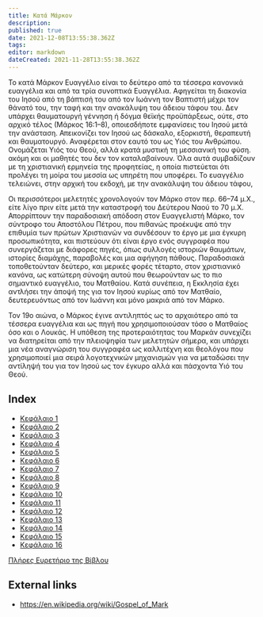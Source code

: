```yaml
---
title: Κατά Μάρκον
description: 
published: true
date: 2021-12-08T13:55:38.362Z
tags: 
editor: markdown
dateCreated: 2021-11-28T13:55:38.362Z
---
```


Το κατά Μάρκον Ευαγγέλιο είναι το δεύτερο από τα τέσσερα κανονικά ευαγγέλια και από τα τρία συνοπτικά Ευαγγέλια. Αφηγείται τη διακονία του Ιησού από τη βάπτισή του από τον Ιωάννη τον Βαπτιστή μέχρι τον θάνατό του, την ταφή και την ανακάλυψη του άδειου τάφου του. Δεν υπάρχει θαυματουργή γέννηση ή δόγμα θεϊκής προϋπάρξεως, ούτε, στο αρχικό τέλος (Μάρκος 16:1–8), οποιεσδήποτε εμφανίσεις του Ιησού μετά την ανάσταση. Απεικονίζει τον Ιησού ως δάσκαλο, εξορκιστή, θεραπευτή και θαυματουργό. Αναφέρεται στον εαυτό του ως Υιός του Ανθρώπου. Ονομάζεται Υιός του Θεού, αλλά κρατά μυστική τη μεσσιανική του φύση. ακόμη και οι μαθητές του δεν τον καταλαβαίνουν. Όλα αυτά συμβαδίζουν με τη χριστιανική ερμηνεία της προφητείας, η οποία πιστεύεται ότι προλέγει τη μοίρα του μεσσία ως υπηρέτη που υποφέρει. Το ευαγγέλιο τελειώνει, στην αρχική του εκδοχή, με την ανακάλυψη του άδειου τάφου,

Οι περισσότεροι μελετητές χρονολογούν τον Μάρκο στον περ. 66–74 μ.Χ., είτε λίγο πριν είτε μετά την καταστροφή του Δεύτερου Ναού το 70 μ.Χ. Απορρίπτουν την παραδοσιακή απόδοση στον Ευαγγελιστή Μάρκο, τον σύντροφο του Αποστόλου Πέτρου, που πιθανώς προέκυψε από την επιθυμία των πρώτων Χριστιανών να συνδέσουν το έργο με μια έγκυρη προσωπικότητα, και πιστεύουν ότι είναι έργο ενός συγγραφέα που συνεργάζεται με διάφορες πηγές, όπως συλλογές ιστοριών θαυμάτων, ιστορίες διαμάχης, παραβολές και μια αφήγηση πάθους. Παραδοσιακά τοποθετούνταν δεύτερο, και μερικές φορές τέταρτο, στον χριστιανικό κανόνα, ως κατώτερη σύνοψη αυτού που θεωρούνταν ως το πιο σημαντικό ευαγγέλιο, του Ματθαίου. Κατά συνέπεια, η Εκκλησία έχει αντλήσει την άποψή της για τον Ιησού κυρίως από τον Ματθαίο, δευτερευόντως από τον Ιωάννη και μόνο μακριά από τον Μάρκο.

Τον 19ο αιώνα, ο Μάρκος έγινε αντιληπτός ως το αρχαιότερο από τα τέσσερα ευαγγέλια και ως πηγή που χρησιμοποιούσαν τόσο ο Ματθαίος όσο και ο Λουκάς. Η υπόθεση της προτεραιότητας του Μαρκάν συνεχίζει να διατηρείται από την πλειοψηφία των μελετητών σήμερα, και υπάρχει μια νέα αναγνώριση του συγγραφέα ως καλλιτέχνη και θεολόγου που χρησιμοποιεί μια σειρά λογοτεχνικών μηχανισμών για να μεταδώσει την αντίληψή του για τον Ιησού ως τον έγκυρο αλλά και πάσχοντα Υιό του Θεού.

## Index

- [Κεφάλαιο 1](/el/Bible/Mark/1)
- [Κεφάλαιο 2](/el/Bible/Mark/2)
- [Κεφάλαιο 3](/el/Bible/Mark/3)
- [Κεφάλαιο 4](/el/Bible/Mark/4)
- [Κεφάλαιο 5](/el/Bible/Mark/5)
- [Κεφάλαιο 6](/el/Bible/Mark/6)
- [Κεφάλαιο 7](/el/Bible/Mark/7)
- [Κεφάλαιο 8](/el/Bible/Mark/8)
- [Κεφάλαιο 9](/el/Bible/Mark/9)
- [Κεφάλαιο 10](/el/Bible/Mark/10)
- [Κεφάλαιο 11](/el/Bible/Mark/11)
- [Κεφάλαιο 12](/el/Bible/Mark/12)
- [Κεφάλαιο 13](/el/Bible/Mark/13)
- [Κεφάλαιο 14](/el/Bible/Mark/14)
- [Κεφάλαιο 15](/el/Bible/Mark/15)
- [Κεφάλαιο 16](/el/Bible/Mark/16)



[Πλήρες Ευρετήριο της Βίβλου](/el/index/bible)


## External links

- https://en.wikipedia.org/wiki/Gospel_of_Mark